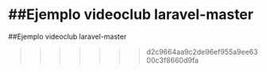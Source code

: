 ##Ejemplo videoclub laravel-master
=======
##Ejemplo videoclub laravel-master
>>>>>>> d2c9664aa9c2de96ef955a9ee6300c3f8660d9fa
